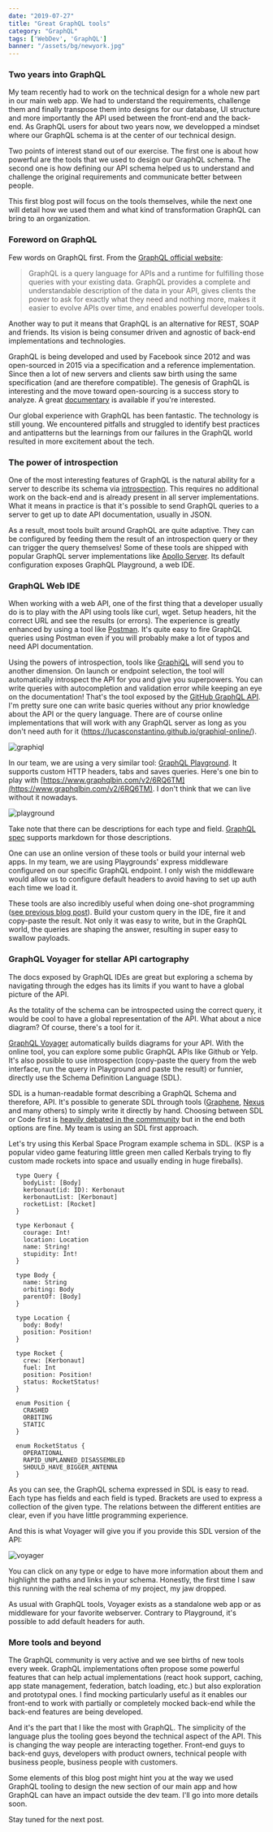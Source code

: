 ```yaml
---
date: "2019-07-27"
title: "Great GraphQL tools"
category: "GraphQL"
tags: ['WebDev', 'GraphQL']
banner: "/assets/bg/newyork.jpg"
---
```


### Two years into GraphQL

My team recently had to work on the technical design for a whole new part in our main web app. We had to understand the requirements, challenge them and finally transpose them into designs for our database, UI structure and more importantly the API used between the front-end and the back-end. As GraphQL users for about two years now, we developped a mindset where our GraphQL schema is at the center of our technical design.

Two points of interest stand out of our exercise. The first one is about how powerful are the tools that we used to design our GraphQL schema. The second one is how defining our API schema helped us to understand and challenge the original requirements and communicate better between people.

This first blog post will focus on the tools themselves, while the next one will detail how we used them and what kind of transformation GraphQL can bring to an organization.

### Foreword on GraphQL

Few words on GraphQL first. From the [GraphQL official website](https://graphql.org/):

> GraphQL is a query language for APIs and a runtime for fulfilling those queries with your existing data. GraphQL provides a complete and understandable description of the data in your API, gives clients the power to ask for exactly what they need and nothing more, makes it easier to evolve APIs over time, and enables powerful developer tools.

Another way to put it means that GraphQL is an alternative for REST, SOAP and friends. Its vision is being consumer driven and agnostic of back-end implementations and technologies. 

GraphQL is being developed and used by Facebook since 2012 and was open-sourced in 2015 via a specification and a reference implementation. Since then a lot of new servers and clients saw birth using the same specification (and are therefore compatible). The genesis of GraphQL is interesting and the move toward open-sourcing is a success story to analyze. A great [documentary](https://www.youtube.com/watch?v=783ccP__No8) is available if you're interested.

Our global experience with GraphQL has been fantastic. The technology is still young. We encountered pitfalls and struggled to identify best practices and antipatterns but the learnings from our failures in the GraphQL world resulted in more excitement about the tech.

### The power of introspection

One of the most interesting features of GraphQL is the natural ability for a server to describe its schema via [introspection](https://graphql.org/learn/introspection/). This requires no additional work on the back-end and is already present in all server implementations. What it means in practice is that it's possible to send GraphQL queries to a server to get up to date API documentation, usually in JSON.

As a result, most tools built around GraphQL are quite adaptive. They can be configured by feeding them the result of an introspection query or they can trigger the query themselves! Some of these tools are shipped with popular GraphQL server implementations like [Apollo Server](https://www.apollographql.com/docs/apollo-server/). Its default configuration exposes GraphQL Playground, a web IDE.

### GraphQL Web IDE

When working with a web API, one of the first thing that a developer usually do is to play with the API using tools like curl, wget. Setup headers, hit the correct URL and see the results (or errors). The experience is greatly enhanced by using a tool like [Postman](https://www.getpostman.com). It's quite easy to fire GraphQL queries using Postman even if you will probably make a lot of typos and need API documentation.

Using the powers of introspection, tools like [GraphiQL](https://github.com/graphql/graphiql) will send you to another dimension. On launch or endpoint selection, the tool will automatically introspect the API for you and give you superpowers.
You can write queries with autocompletion and validation error while keeping an eye on the documentation! That's the tool exposed by the [GitHub GraphQL API](https://developer.github.com/v4/explorer/). I'm pretty sure one can write basic queries without any prior knowledge about the API or the query language. There are of course online implementations that will work with any GraphQL server as long as you don't need auth for it (https://lucasconstantino.github.io/graphiql-online/).

![graphiql](graphiql.png)

In our team, we are using a very similar tool: [GraphQL Playground](https://github.com/prisma/graphql-playground). It supports custom HTTP headers, tabs and saves queries. Here's one bin to play with [https://www.graphqlbin.com/v2/6RQ6TM](https://www.graphqlbin.com/v2/6RQ6TM). I don't think that we can live without it nowadays.

![playground](playground.png)

Take note that there can be descriptions for each type and field. [GraphQL spec](https://graphql.github.io/graphql-spec/June2018/#sec-Documentation) supports markdown for those descriptions.

One can use an online version of these tools or build your internal web apps. In my team, we are using Playgrounds' express middleware configured on our specific GraphQL endpoint. I only wish the middleware would allow us to configure default headers to avoid having to set up auth each time we load it.

These tools are also incredibly useful when doing one-shot programming ([see previous blog post](https://codingwithjs.rocks/blog/the-only-time-i-use-var)). Build your custom query in the IDE, fire it and copy-paste the result. Not only it was easy to write, but in the GraphQL world, the queries are shaping the answer, resulting in super easy to swallow payloads.

### GraphQL Voyager for stellar API cartography

The docs exposed by GraphQL IDEs are great but exploring a schema by navigating through the edges has its limits if you want to have a global picture of the API.

As the totality of the schema can be introspected using the correct query, it would be cool to have a global representation of the API. What about a nice diagram? Of course, there's a tool for it.

[GraphQL Voyager](https://apis.guru/graphql-voyager/) automatically builds diagrams for your API. With the online tool, you can explore some public GraphQL APIs like Github or Yelp. It's also possible to use introspection (copy-paste the query from the web interface, run the query in Playground and paste the result) or funnier, directly use the Schema Definition Language (SDL).

SDL is a human-readable format describing a GraphQL Schema and therefore, API. It's possible to generate SDL through tools ([Graphene](https://github.com/graphql-python/graphene), [Nexus](https://github.com/prisma/nexus) and many others) to simply write it directly by hand. Choosing between SDL or Code first is [heavily debated in the commmunity](https://twitter.com/jorditeddy/status/1141991622747598848) but in the end both options are fine. My team is using an SDL first approach.

Let's try using this Kerbal Space Program example schema in SDL. (KSP is a popular video game featuring little green men called Kerbals trying to fly custom made rockets into space and usually ending in huge fireballs).

```
  type Query {
    bodyList: [Body]
    kerbonaut(id: ID): Kerbonaut
    kerbonautList: [Kerbonaut]
    rocketList: [Rocket]
  }

  type Kerbonaut {
    courage: Int!
    location: Location
    name: String!
    stupidity: Int!
  }

  type Body {
    name: String
    orbiting: Body
    parentOf: [Body]
  }

  type Location {
    body: Body!
    position: Position!
  }

  type Rocket {
    crew: [Kerbonaut]
    fuel: Int
    position: Position!
    status: RocketStatus!
  }

  enum Position {
    CRASHED
    ORBITING
    STATIC
  }

  enum RocketStatus {
    OPERATIONAL
    RAPID_UNPLANNED_DISASSEMBLED
    SHOULD_HAVE_BIGGER_ANTENNA
  }
```

As you can see, the GraphQL schema expressed in SDL is easy to read. Each type has fields and each field is typed. Brackets are used to express a collection of the given type. The relations between the different entities are clear, even if you have little programming experience. 

And this is what Voyager will give you if you provide this SDL version of the API:

![voyager](graphqlvoyager.png)

You can click on any type or edge to have more information about them and highlight the paths and links in your schema.
Honestly, the first time I saw this running with the real schema of my project, my jaw dropped.

As usual with GraphQL tools, Voyager exists as a standalone web app or as middleware for your favorite webserver. Contrary to Playground, it's possible to add default headers for auth.

### More tools and beyond

The GraphQL community is very active and we see births of new tools every week. GraphQL implementations often propose some powerful features that can help actual implementations (react hook support, caching, app state management, federation, batch loading, etc.) but also exploration and prototypal ones. I find mocking particularly useful as it enables our front-end to work with partially or completely mocked back-end while the back-end features are being developed.

And it's the part that I like the most with GraphQL. The simplicity of the language plus the tooling goes beyond the technical aspect of the API. This is changing the way people are interacting together. Front-end guys to back-end guys, developers with product owners, technical people with business people, business people with customers.

Some elements of this blog post might hint you at the way we used GraphQL tooling to design the new section of our main app and how GraphQL can have an impact outside the dev team. I'll go into more details soon.

Stay tuned for the next post.